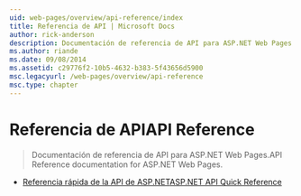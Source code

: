 ```yaml
---
uid: web-pages/overview/api-reference/index
title: Referencia de API | Microsoft Docs
author: rick-anderson
description: Documentación de referencia de API para ASP.NET Web Pages.
ms.author: riande
ms.date: 09/08/2014
ms.assetid: c29776f2-10b5-4632-b383-5f43656d5900
msc.legacyurl: /web-pages/overview/api-reference
msc.type: chapter
---
```

<a name="api-reference"></a><span data-ttu-id="6ed8a-103">Referencia de API</span><span class="sxs-lookup"><span data-stu-id="6ed8a-103">API Reference</span></span>
====================
> <span data-ttu-id="6ed8a-104">Documentación de referencia de API para ASP.NET Web Pages.</span><span class="sxs-lookup"><span data-stu-id="6ed8a-104">API Reference documentation for ASP.NET Web Pages.</span></span>


- [<span data-ttu-id="6ed8a-105">Referencia rápida de la API de ASP.NET</span><span class="sxs-lookup"><span data-stu-id="6ed8a-105">ASP.NET API Quick Reference</span></span>](asp-net-web-pages-api-reference.md)
